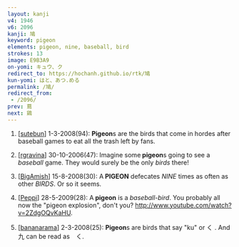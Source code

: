 ```yaml
---
layout: kanji
v4: 1946
v6: 2096
kanji: 鳩
keyword: pigeon
elements: pigeon, nine, baseball, bird
strokes: 13
image: E9B3A9
on-yomi: キュウ、ク
redirect_to: https://hochanh.github.io/rtk/鳩
kun-yomi: はと、あつ.める
permalink: /鳩/
redirect_from:
 - /2096/
prev: 蔦
next: 鶏
---
```


1) [<a href="http://kanji.koohii.com/profile/sutebun">sutebun</a>] 1-3-2008(94): <strong>Pigeon</strong>s are the birds that come in hordes after baseball games to eat all the trash left by fans.

2) [<a href="http://kanji.koohii.com/profile/rgravina">rgravina</a>] 30-10-2006(47): Imagine some<strong> pigeon</strong>s going to see a <em>baseball</em> game. They would surely be the only <em>birds</em> there!

3) [<a href="http://kanji.koohii.com/profile/BigAmish">BigAmish</a>] 15-8-2008(30): A<strong> PIGEON</strong> defecates <em>NINE</em> times as often as other <em>BIRDS</em>. Or so it seems.

4) [<a href="http://kanji.koohii.com/profile/Peppi">Peppi</a>] 28-5-2009(28): A<strong> pigeon</strong> is a <em>baseball-bird</em>. You probably all now the &quot;pigeon explosion&quot;, don&#039;t you? <a href="http://www.youtube.com/watch?v=2ZdgOQvKaHU">http://www.youtube.com/watch?v=2ZdgOQvKaHU</a>.

5) [<a href="http://kanji.koohii.com/profile/bananarama">bananarama</a>] 2-3-2008(25): <strong>Pigeon</strong>s are birds that say &quot;ku&quot; or く . And 九 can be read as　く.

